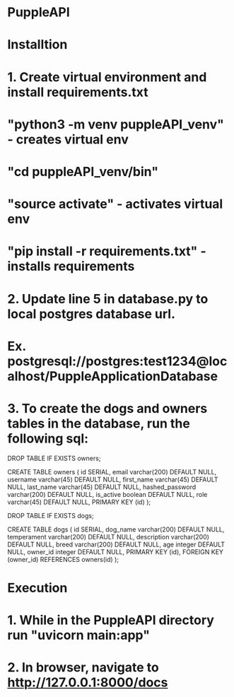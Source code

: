 # PuppleAPI 

# Installtion 

# 1. Create virtual environment and install requirements.txt
# "python3 -m venv puppleAPI_venv" - creates virtual env
# "cd puppleAPI_venv/bin" 
# "source activate" - activates virtual env
# "pip install -r requirements.txt" - installs requirements

# 2. Update line 5 in database.py to local postgres database url.
# Ex. postgresql://postgres:test1234@localhost/PuppleApplicationDatabase

# 3. To create the dogs and owners tables in the database, run the following sql:

DROP TABLE IF EXISTS owners;

CREATE TABLE owners (
  id SERIAL,
  email varchar(200) DEFAULT NULL,
  username varchar(45) DEFAULT NULL,
  first_name varchar(45) DEFAULT NULL,
  last_name varchar(45) DEFAULT NULL,
  hashed_password varchar(200) DEFAULT NULL,
  is_active boolean DEFAULT NULL,
  role varchar(45) DEFAULT NULL,
  PRIMARY KEY (id)
);

DROP TABLE IF EXISTS dogs;

CREATE TABLE dogs (
  id SERIAL,
  dog_name varchar(200) DEFAULT NULL,
  temperament varchar(200) DEFAULT NULL,
  description varchar(200) DEFAULT NULL,
  breed varchar(200) DEFAULT NULL,
  age integer  DEFAULT NULL,
  owner_id integer  DEFAULT NULL,
  PRIMARY KEY (id),
  FOREIGN KEY (owner_id) REFERENCES owners(id)
);


# Execution 

# 1. While in the PuppleAPI directory run "uvicorn main:app"
# 2. In browser, navigate to http://127.0.0.1:8000/docs